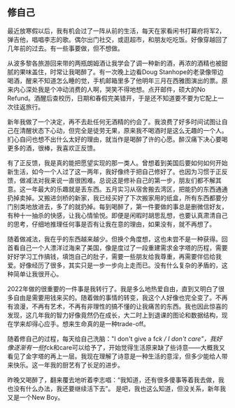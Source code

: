 ## 修自己

最近放寒假以后，我有机会过了一阵从前的生活，每天在家看闲书打幕府将军2，弹吉他，唱唱李志的歌。偶尔出门社交，或逛超市，和朋友吃吃饭。好像穿越回了几年前的过去。有一些事要做，但不想做。

从波多黎各旅游回来带的两瓶朗姆酒让我学会了调一种新的酒，再浓的酒精也被甜腻的果味盖住，时常让我喝醉了。有一次晚上边看Doug Stanhope的老录像带边喝酒，醒来不知道怎么睡的觉，手机邮箱里多了他明年三月在西雅图演出的票。原来内心深处我是个冲动消费的人啊，哭笑不得地想。点开邮件，硕大的No Refund。酒醒后查校历，日期和春假完美错开，于是还不知道要不要为它配上一次往返旅行。

新年我做了一个决定，再不去赴任何无酒精的约会了。我浪费了好多时间试图让自己在清醒状态下心动，但完全是徒劳无果，原来我不喝酒时是这么无趣的一个人。扪心自问也想不出什么太好的理由，就当作是喝醉了许的心愿。醉汉痛下决心要喝更多的酒，很棒，我喜欢正反馈。

有了正反馈，我是真的能把愿望实现的那一类人。曾想着到美国后要如何如何开始新生活，如今一个人过了这一两年，我好像终于把自己修好了。也因为习惯于正反馈，做减法对我来说一直很困难。总说这是修补自己的第一步，朋友们都不解其意。这一年最大的乐趣就是丢东西。五月实习从宿舍搬去湾区，把能扔的东西通通扔掉卖掉。又搬进剑桥的新家，我已经买好了下次搬家用的纸盒，所有东西都要分门别类地放进去，多了的就扔掉。每到喝醉了，第一件要做的事总是删微信好友，有种十一抽杀的快感，让我心情愉悦。即便是闲暇时胡思乱想，也要认真肃清自己的思考，仔细地推理任何事是否有让我在意的理由，如果没有，就不再想了。

随着做减法，我在乎的东西越来越少。但换个角度想，这也未尝不是一种获得。回首看自己一个人漂洋过海来了美国，像是度过了一段重建需求金字塔的历程，需要好好学习工作搞钱，填饱自己的肚子，需要一些朋友给我尊重，再需要伴侣给我爱。好像经历了很多，其实只是一步一步向上走而已。没有什么复杂的矛盾的，这种简单让我很开心。

2022年做的很重要的一件事是我转行了。我是多么地热爱自由，直到又明白了很多自由是需要用钱来买的。随着做的事情的转变，我这个人好像也完全变了。不再有浪漫，不再有艺术，不再有非理性的搞不懂的让我痛苦的东西。我也因此惊喜的发现，这几年我的智力好像竟然仍在成长，大二时上到退课的图论和数据结构，现在学来却得心应手。想来生命真的是一种trade-off。

随着修自己的过程，每天给自己洗脑："I don't give a f*ck / I don't care"，我好像逐渐有一些f*ck和care可以给予了，开始觉得生活原来缺了些诗意——大概我又看见了金字塔的再上一层。我现在理解了诗意是一种生活的意淫，但多少能给人带来快乐。这一年我的厨艺有了长足的进步。

昨晚又喝醉了，翻来覆去地听着李志唱：“我知道，还有很多傻事等着我去做，我也没有什么办法，我还要继续活下去”。 是吧，我也这么知道，但没关系，新年我又是一个New Boy。
